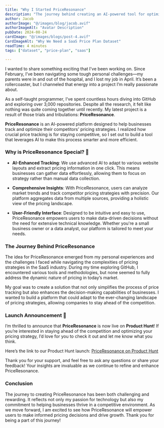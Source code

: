 ```yaml
---
title: "Why I Started PriceResonance"
description: "The journey behind creating an AI-powered tool for optimizing SaaS pricing strategies."
author: Jacob
authorImage: "@/images/blog/jacob.avif"
authorImageAlt: "Avatar Description"
pubDate: 2024-08-24
cardImage: "@/images/blogs/post-4.avif"
CardImageAlt: "Why We Need a SaaS Price Plan Dataset"
readTime: 4 minutes
tags: ["dataset", "price-plan", "saas"]

---
```


I wanted to share something exciting that I've been working on. Since February, I’ve been navigating some tough personal challenges—my parents were in and out of the hospital, and I lost my job in April. It’s been a rollercoaster, but I channeled that energy into a project I’m really passionate about.

As a self-taught programmer, I've spent countless hours diving into GitHub and exploring over 3,000 repositories. Despite all the research, it felt like nothing was quite coming together until recently. My latest project is a result of those trials and tribulations: **PriceResonance**.

**PriceResonance** is an AI-powered platform designed to help businesses track and optimize their competitors' pricing strategies. I realized how crucial price tracking is for staying competitive, so I set out to build a tool that leverages AI to make this process smarter and more efficient.

### Why is PriceResonance Special? 🌟

- **AI-Enhanced Tracking**: We use advanced AI to adapt to various website layouts and extract pricing information in one click. This means businesses can gather data effortlessly, allowing them to focus on strategy rather than manual data collection.

- **Comprehensive Insights**: With PriceResonance, users can analyze market trends and track competitor pricing strategies with precision. Our platform aggregates data from multiple sources, providing a holistic view of the pricing landscape.

- **User-Friendly Interface**: Designed to be intuitive and easy to use, PriceResonance empowers users to make data-driven decisions without the need for extensive technical knowledge. Whether you're a small business owner or a data analyst, our platform is tailored to meet your needs.

### The Journey Behind PriceResonance

The idea for PriceResonance emerged from my personal experiences and the challenges I faced while navigating the complexities of pricing strategies in the SaaS industry. During my time exploring GitHub, I encountered various tools and methodologies, but none seemed to fully address the dynamic nature of pricing in today’s market.

My goal was to create a solution that not only simplifies the process of price tracking but also enhances the decision-making capabilities of businesses. I wanted to build a platform that could adapt to the ever-changing landscape of pricing strategies, allowing companies to stay ahead of the competition.

### Launch Announcement 🚀

I’m thrilled to announce that **PriceResonance** is now live on **Product Hunt**! If you’re interested in staying ahead of the competition and optimizing your pricing strategy, I’d love for you to check it out and let me know what you think.

Here’s the link to our Product Hunt launch: [PriceResonance on Product Hunt](https://www.producthunt.com/posts/priceresonance)

Thank you for your support, and feel free to ask any questions or share your feedback! Your insights are invaluable as we continue to refine and enhance PriceResonance.

### Conclusion

The journey to creating PriceResonance has been both challenging and rewarding. It reflects not only my passion for technology but also my commitment to helping businesses thrive in a competitive environment. As we move forward, I am excited to see how PriceResonance will empower users to make informed pricing decisions and drive growth. Thank you for being a part of this journey!
